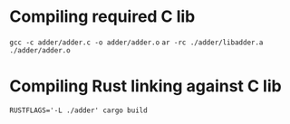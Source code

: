 # Compiling required C lib
`gcc -c adder/adder.c -o adder/adder.o`
`ar -rc ./adder/libadder.a ./adder/adder.o`

# Compiling Rust linking against C lib
`RUSTFLAGS='-L ./adder' cargo build`
